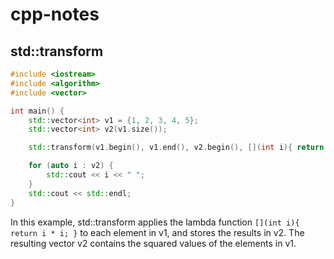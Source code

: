 # cpp-notes

## std::transform

```cpp
#include <iostream>
#include <algorithm>
#include <vector>

int main() {
    std::vector<int> v1 = {1, 2, 3, 4, 5};
    std::vector<int> v2(v1.size());

    std::transform(v1.begin(), v1.end(), v2.begin(), [](int i){ return i * i; });

    for (auto i : v2) {
        std::cout << i << " ";
    }
    std::cout << std::endl;
}

```

In this example, std::transform applies the lambda function `[](int i){ return i * i; }` to each element in v1, and stores the results in v2. The resulting vector v2 contains the squared values of the elements in v1.

